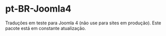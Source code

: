 # pt-BR-Joomla4
Traduções em teste para Joomla 4 (não use para sites em produção). Este pacote está em constante atualização.
